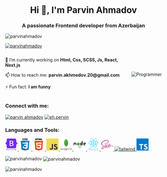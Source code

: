 
<h1 align="center">Hi 👋, I'm Parvin Ahmadov</h1>
<h3 align="center">A passionate Frontend developer from Azerbaijan</h3>

<p align="left"> <img src="https://komarev.com/ghpvc/?username=parvinahmadov&label=Profile%20views&color=0e75b6&style=flat" alt="parvinahmadov" /> </p>

<p align="left"> <a href="https://github.com/ryo-ma/github-profile-trophy"><img src="https://github-profile-trophy.vercel.app/?username=parvinahmadov" alt="parvinahmadov" /></a> </p>
  <div style="display: flex; align-items: center; justify-content: space-between; gap: 20px;">
        <div style="flex: 1;">
            <p>🔭 I’m currently working on <strong>Html, Css, SCSS, Js, React, Next.js</strong></p>
            <p>📫 How to reach me: <strong>parvin.akhmedov.20@gmail.com</strong></p>
          <p>⚡ Fun fact: <strong>I am funny</strong></p>
        </div>
        <div style="flex: 0 0 auto;">
            <img src="https://cdn.dribbble.com/users/1162077/screenshots/3848914/programmer.gif" 
                 alt="Programmer" 
                 style="width: 50%; height: auto;">
        </div>
    </div>

<h3 align="left">Connect with me:</h3>
<p align="left">
<a href="https://linkedin.com/in/parvin ahmadov" target="blank"><img align="center" src="https://raw.githubusercontent.com/rahuldkjain/github-profile-readme-generator/master/src/images/icons/Social/linked-in-alt.svg" alt="parvin ahmadov" height="30" width="40" /></a>
<a href="https://instagram.com/eh.pervin" target="blank"><img align="center" src="https://raw.githubusercontent.com/rahuldkjain/github-profile-readme-generator/master/src/images/icons/Social/instagram.svg" alt="eh.pervin" height="30" width="40" /></a>
</p>

<h3 align="left">Languages and Tools:</h3>
<p align="left"> <a href="https://getbootstrap.com" target="_blank" rel="noreferrer"> <img src="https://raw.githubusercontent.com/devicons/devicon/master/icons/bootstrap/bootstrap-plain-wordmark.svg" alt="bootstrap" width="40" height="40"/> </a> <a href="https://www.w3schools.com/css/" target="_blank" rel="noreferrer"> <img src="https://raw.githubusercontent.com/devicons/devicon/master/icons/css3/css3-original-wordmark.svg" alt="css3" width="40" height="40"/> </a> <a href="https://www.w3.org/html/" target="_blank" rel="noreferrer"> <img src="https://raw.githubusercontent.com/devicons/devicon/master/icons/html5/html5-original-wordmark.svg" alt="html5" width="40" height="40"/> </a> <a href="https://developer.mozilla.org/en-US/docs/Web/JavaScript" target="_blank" rel="noreferrer"> <img src="https://raw.githubusercontent.com/devicons/devicon/master/icons/javascript/javascript-original.svg" alt="javascript" width="40" height="40"/> </a> <a href="https://www.mongodb.com/" target="_blank" rel="noreferrer"> <img src="https://raw.githubusercontent.com/devicons/devicon/master/icons/mongodb/mongodb-original-wordmark.svg" alt="mongodb" width="40" height="40"/> </a> <a href="https://nodejs.org" target="_blank" rel="noreferrer"> <img src="https://raw.githubusercontent.com/devicons/devicon/master/icons/nodejs/nodejs-original-wordmark.svg" alt="nodejs" width="40" height="40"/> </a> <a href="https://reactjs.org/" target="_blank" rel="noreferrer"> <img src="https://raw.githubusercontent.com/devicons/devicon/master/icons/react/react-original-wordmark.svg" alt="react" width="40" height="40"/> </a> <a href="https://sass-lang.com" target="_blank" rel="noreferrer"> <img src="https://raw.githubusercontent.com/devicons/devicon/master/icons/sass/sass-original.svg" alt="sass" width="40" height="40"/> </a> <a href="https://tailwindcss.com/" target="_blank" rel="noreferrer"> <img src="https://www.vectorlogo.zone/logos/tailwindcss/tailwindcss-icon.svg" alt="tailwind" width="40" height="40"/> </a> <a href="https://www.typescriptlang.org/" target="_blank" rel="noreferrer"> <img src="https://raw.githubusercontent.com/devicons/devicon/master/icons/typescript/typescript-original.svg" alt="typescript" width="40" height="40"/> </a> </p>

<p><img align="left" src="https://github-readme-stats.vercel.app/api/top-langs?username=parvinahmadov&show_icons=true&locale=en&layout=compact" alt="parvinahmadov" /></p>

<p>&nbsp;<img align="center" src="https://github-readme-stats.vercel.app/api?username=parvinahmadov&show_icons=true&locale=en" alt="parvinahmadov" /></p>

<p><img align="center" src="https://github-readme-streak-stats.herokuapp.com/?user=parvinahmadov&" alt="parvinahmadov" /></p>
